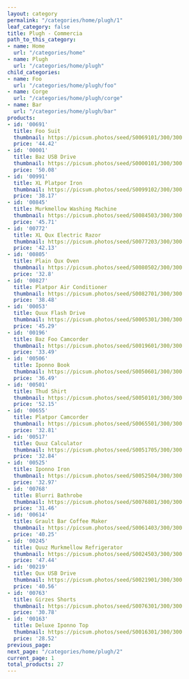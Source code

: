 ```yaml
---
layout: category
permalink: "/categories/home/plugh/1"
leaf_category: false
title: Plugh - Commercia
path_to_this_category:
- name: Home
  url: "/categories/home"
- name: Plugh
  url: "/categories/home/plugh"
child_categories:
- name: Foo
  url: "/categories/home/plugh/foo"
- name: Corge
  url: "/categories/home/plugh/corge"
- name: Bar
  url: "/categories/home/plugh/bar"
products:
- id: '00691'
  title: Foo Suit
  thumbnail: https://picsum.photos/seed/S0069101/300/300
  price: '44.42'
- id: '00001'
  title: Baz USB Drive
  thumbnail: https://picsum.photos/seed/S0000101/300/300
  price: '50.08'
- id: '00991'
  title: XL Platpor Iron
  thumbnail: https://picsum.photos/seed/S0099102/300/300
  price: '38.17'
- id: '00845'
  title: Murkmellow Washing Machine
  thumbnail: https://picsum.photos/seed/S0084503/300/300
  price: '45.71'
- id: '00772'
  title: XL Qux Electric Razor
  thumbnail: https://picsum.photos/seed/S0077203/300/300
  price: '42.13'
- id: '00805'
  title: Plain Qux Oven
  thumbnail: https://picsum.photos/seed/S0080502/300/300
  price: '32.8'
- id: '00827'
  title: Platpor Air Conditioner
  thumbnail: https://picsum.photos/seed/S0082701/300/300
  price: '38.48'
- id: '00053'
  title: Quux Flash Drive
  thumbnail: https://picsum.photos/seed/S0005301/300/300
  price: '45.29'
- id: '00196'
  title: Baz Foo Camcorder
  thumbnail: https://picsum.photos/seed/S0019601/300/300
  price: '33.49'
- id: '00506'
  title: Iponno Book
  thumbnail: https://picsum.photos/seed/S0050601/300/300
  price: '36.49'
- id: '00501'
  title: Thud Shirt
  thumbnail: https://picsum.photos/seed/S0050101/300/300
  price: '52.15'
- id: '00655'
  title: Platpor Camcorder
  thumbnail: https://picsum.photos/seed/S0065501/300/300
  price: '32.81'
- id: '00517'
  title: Quuz Calculator
  thumbnail: https://picsum.photos/seed/S0051705/300/300
  price: '32.84'
- id: '00525'
  title: Iponno Iron
  thumbnail: https://picsum.photos/seed/S0052504/300/300
  price: '32.97'
- id: '00768'
  title: Blurri Bathrobe
  thumbnail: https://picsum.photos/seed/S0076801/300/300
  price: '31.46'
- id: '00614'
  title: Grault Bar Coffee Maker
  thumbnail: https://picsum.photos/seed/S0061403/300/300
  price: '40.25'
- id: '00245'
  title: Quuz Murkmellow Refrigerator
  thumbnail: https://picsum.photos/seed/S0024503/300/300
  price: '47.44'
- id: '00219'
  title: Qux USB Drive
  thumbnail: https://picsum.photos/seed/S0021901/300/300
  price: '40.56'
- id: '00763'
  title: Girzes Shorts
  thumbnail: https://picsum.photos/seed/S0076301/300/300
  price: '30.78'
- id: '00163'
  title: Deluxe Iponno Top
  thumbnail: https://picsum.photos/seed/S0016301/300/300
  price: '28.52'
previous_page: 
next_page: "/categories/home/plugh/2"
current_page: 1
total_products: 27
---
```

